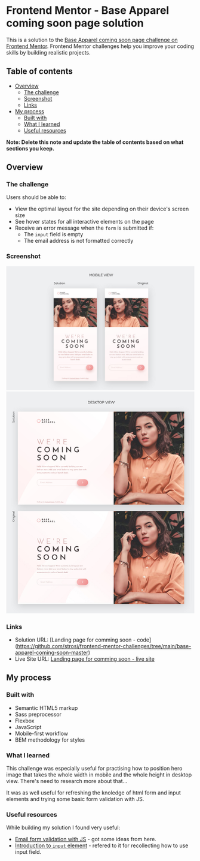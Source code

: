 # Frontend Mentor - Base Apparel coming soon page solution

This is a solution to the [Base Apparel coming soon page challenge on Frontend Mentor](https://www.frontendmentor.io/challenges/base-apparel-coming-soon-page-5d46b47f8db8a7063f9331a0). Frontend Mentor challenges help you improve your coding skills by building realistic projects. 

## Table of contents

- [Overview](#overview)
  - [The challenge](#the-challenge)
  - [Screenshot](#screenshot)
  - [Links](#links)
- [My process](#my-process)
  - [Built with](#built-with)
  - [What I learned](#what-i-learned)
  - [Useful resources](#useful-resources)

**Note: Delete this note and update the table of contents based on what sections you keep.**

## Overview

### The challenge

Users should be able to:

- View the optimal layout for the site depending on their device's screen size
- See hover states for all interactive elements on the page
- Receive an error message when the `form` is submitted if:
  - The `input` field is empty
  - The email address is not formatted correctly

### Screenshot

<img src="./solution-screenshots/mobile-view-comparison.jpg">
<img src="./solution-screenshots/desktop-view-comparison.jpg">

### Links

- Solution URL: [Landing page for comming soon - code] (https://github.com/strosi/frontend-mentor-challenges/tree/main/base-apparel-coming-soon-master)
- Live Site URL: [Landing page for comming soon - live site](https://strosi.github.io/frontend-mentor-challenges/base-apparel-coming-soon-master/)

## My process

### Built with

- Semantic HTML5 markup
- Sass preprocessor
- Flexbox
- JavaScript
- Mobile-first workflow
- BEM methodology for styles

### What I learned

This challenge was especially useful for practising how to position hero image that takes the whole width in mobile and the whole height in desktop view. There's need to research more about that...

It was as well useful for refreshing the knoledge of html form and input elements and trying some basic form validation with JS.

### Useful resources

While building my solution I found very useful:
- [Email form validation with JS](https://dev.to/javascriptacademy/form-validation-using-javascript-34je) - got some ideas from here.
- [Introduction to `input` element](https://developer.mozilla.org/en-US/docs/Web/HTML/Element/input) - refered to it for recollecting how to use input field.
